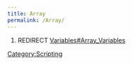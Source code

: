 ```yaml
---
title: Array
permalink: /Array/
---
```


1.  REDIRECT [Variables\#Array_Variables](/Variables#Array_Variables "wikilink")

[Category:Scripting](/Category:Scripting "wikilink")